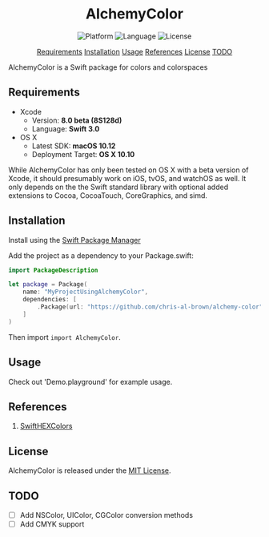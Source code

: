 <center> 
    <h1>AlchemyColor</h1> 
</center>

<p align="center">
    <img src="https://img.shields.io/badge/platform-osx-lightgrey.svg" alt="Platform">
    <img src="https://img.shields.io/badge/language-swift-orange.svg" alt="Language">
    <img src="https://img.shields.io/badge/license-MIT-blue.svg" alt="License">
</p>

<p align="center">
    <a href="#requirements">Requirements</a>
    <a href="#installation">Installation</a>
    <a href="#usage">Usage</a>
    <a href="#references">References</a>
    <a href="#license">License</a>
    <a href="#todo">TODO</a>
</p>

AlchemyColor is a Swift package for colors and colorspaces

## Requirements

- Xcode
    - Version: **8.0 beta (8S128d)**
    - Language: **Swift 3.0**
- OS X
    - Latest SDK: **macOS 10.12**
    - Deployment Target: **OS X 10.10**

While AlchemyColor has only been tested on OS X with a beta version of Xcode, 
it should presumably work on iOS, tvOS, and watchOS as well.  It only depends on the 
the Swift standard library with optional added extensions to Cocoa, CocoaTouch, 
CoreGraphics, and simd. 

## Installation

Install using the [Swift Package Manager](https://swift.org/package-manager/)

Add the project as a dependency to your Package.swift:

```swift
import PackageDescription

let package = Package(
    name: "MyProjectUsingAlchemyColor",
    dependencies: [
        .Package(url: "https://github.com/chris-al-brown/alchemy-color", majorVersion: 0, minor: 1)
    ]
)
```

Then import `import AlchemyColor`.

## Usage

Check out 'Demo.playground' for example usage.

## References

1. [SwiftHEXColors](https://github.com/thii/SwiftHEXColors)

## License

AlchemyColor is released under the [MIT License](LICENSE.md).

## TODO

- [ ] Add NSColor, UIColor, CGColor conversion methods
- [ ] Add CMYK support
